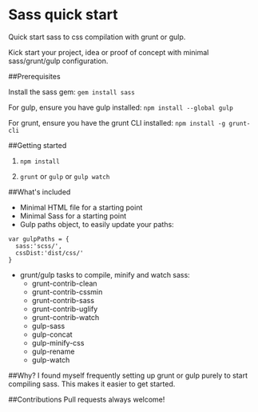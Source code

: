 Sass quick start
================

Quick start sass to css compilation with grunt or gulp. 

Kick start your project, idea or proof of concept with minimal sass/grunt/gulp configuration.


##Prerequisites

Install the sass gem: `gem install sass`

For gulp, ensure you have gulp installed:
`npm install --global gulp`

For grunt, ensure you have the grunt CLI installed:
`npm install -g grunt-cli`

##Getting started
1) `npm install`

2) `grunt` or `gulp` or `gulp watch`

##What's included
- Minimal HTML file for a starting point
- Minimal Sass for a starting point
- Gulp paths object, to easily update your paths:
```
var gulpPaths = {
  sass:'scss/',
  cssDist:'dist/css/'
}
```
- grunt/gulp tasks to compile, minify and watch sass:
  - grunt-contrib-clean
  - grunt-contrib-cssmin
  - grunt-contrib-sass
  - grunt-contrib-uglify
  - grunt-contrib-watch
  - gulp-sass
  - gulp-concat
  - gulp-minify-css
  - gulp-rename
  - gulp-watch



##Why?
I found myself frequently setting up grunt or gulp purely to start compiling sass. This makes it easier to get started.

##Contributions
Pull requests always welcome!
